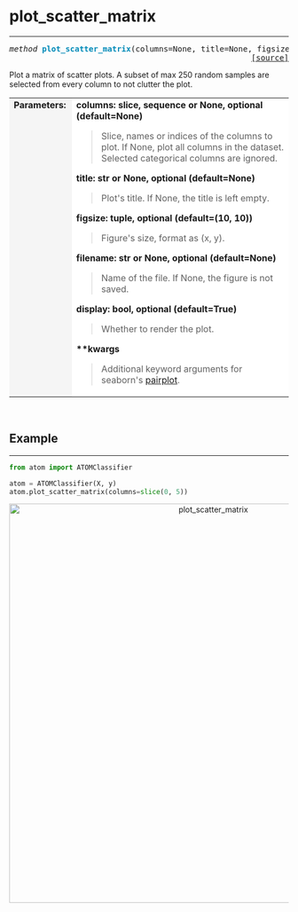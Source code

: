 # plot_scatter_matrix
---------------------

<a name="atom"></a>
<pre><em>method</em> <strong style="color:#008AB8">plot_scatter_matrix</strong>(columns=None, title=None, figsize=(10, 10), filename=None, display=True, **kwargs)
<div align="right"><a href="https://github.com/tvdboom/ATOM/blob/master/atom/plots.py#L3313">[source]</a></div></pre>
Plot a matrix of scatter plots. A subset of max 250 random samples are
selected from every column to not clutter the plot.
<table width="100%">
<tr>
<td width="15%" style="vertical-align:top; background:#F5F5F5;"><strong>Parameters:</strong></td>
<td width="75%" style="background:white;">
<strong>columns: slice, sequence or None, optional (default=None)</strong>
<blockquote>
Slice, names or indices of the columns to plot. If None,
plot all columns in the dataset. Selected categorical
columns are ignored.
</blockquote>
<strong>title: str or None, optional (default=None)</strong>
<blockquote>
Plot's title. If None, the title is left empty.
</blockquote>
<strong>figsize: tuple, optional (default=(10, 10))</strong>
<blockquote>
Figure's size, format as (x, y).
</blockquote>
<strong>filename: str or None, optional (default=None)</strong>
<blockquote>
Name of the file. If None, the figure is not saved.
</blockquote>
<strong>display: bool, optional (default=True)</strong>
<blockquote>
Whether to render the plot.
</blockquote>
<strong>**kwargs</strong>
<blockquote>
Additional keyword arguments for seaborn's <a href="https://seaborn.pydata.org/generated/seaborn.pairplot.html">pairplot</a>.
</blockquote>
</tr>
</table>
<br />


## Example
----------

```python
from atom import ATOMClassifier

atom = ATOMClassifier(X, y)
atom.plot_scatter_matrix(columns=slice(0, 5))
```
<div align="center">
    <img src="../../../img/plots/plot_scatter_matrix.png" alt="plot_scatter_matrix" width="720" height="720"/>
</div>
